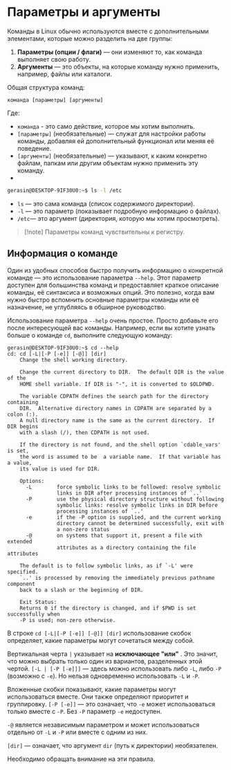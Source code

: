 # Параметры и аргументы

Команды в Linux обычно используются вместе с дополнительными элементами, которые можно разделить на две группы:

1. **Параметры (опции / флаги)** — они изменяют то, как команда выполняет свою работу.
2. **Аргументы** — это объекты, на которые команду нужно применить, например, файлы или каталоги.

Общая структура команд:

```
команда [параметры] [аргументы]
```

Где:

* `команда` - это само действие, которое мы хотим выполнить.
* `[параметры]` (необязательные) — служат для настройки работы команды, добавляя ей дополнительный функционал или меняя её поведение.
* `[аргументы]` (необязательные) — указывают, к каким конкретно файлам, папкам или другим объектам нужно применить эту команду.
*

```bash
gerasin@DESKTOP-9IF30U0:~$ ls -l /etc
```

* `ls` — это сама команда (список содержимого директории).
* `-l` — это параметр (показывает подробную информацию о файлах).
* `/etc`— это аргумент (директория, которую мы хотим просмотреть).

> \[!note] Параметры команд чувствительны к регистру.

## Информация о команде

Один из удобных способов быстро получить информацию о конкретной команде — это использование параметра `--help`. Этот параметр доступен для большинства команд и предоставляет краткое описание команды, её синтаксиса и возможных опций. Это полезно, когда вам нужно быстро вспомнить основные параметры команды или её назначение, не углубляясь в обширное руководство.

Использование параметра `--help` очень простое. Просто добавьте его после интересующей вас команды. Например, если вы хотите узнать больше о команде `cd`, выполните следующую команду:

```
gerasin@DESKTOP-9IF30U0:~$ cd --help
cd: cd [-L|[-P [-e]] [-@]] [dir]
    Change the shell working directory.

    Change the current directory to DIR.  The default DIR is the value of the
    HOME shell variable. If DIR is "-", it is converted to $OLDPWD.

    The variable CDPATH defines the search path for the directory containing
    DIR.  Alternative directory names in CDPATH are separated by a colon (:).
    A null directory name is the same as the current directory.  If DIR begins
    with a slash (/), then CDPATH is not used.

    If the directory is not found, and the shell option `cdable_vars' is set,
    the word is assumed to be  a variable name.  If that variable has a value,
    its value is used for DIR.

    Options:
      -L        force symbolic links to be followed: resolve symbolic
                links in DIR after processing instances of `..'
      -P        use the physical directory structure without following
                symbolic links: resolve symbolic links in DIR before
                processing instances of `..'
      -e        if the -P option is supplied, and the current working
                directory cannot be determined successfully, exit with
                a non-zero status
      -@        on systems that support it, present a file with extended
                attributes as a directory containing the file attributes

    The default is to follow symbolic links, as if `-L' were specified.
    `..' is processed by removing the immediately previous pathname component
    back to a slash or the beginning of DIR.

    Exit Status:
    Returns 0 if the directory is changed, and if $PWD is set successfully when
    -P is used; non-zero otherwise.
```

В строке `cd [-L|[-P [-e]] [-@]] [dir]` использование скобок определяет, какие параметры могут сочетаться между собой.

Вертикальная черта `|` указывает на **исключающее "или"** . Это значит, что можно выбрать только один из вариантов, разделенных этой чертой. `[-L | [-P [-e]]]` — здесь можно использовать либо `-L`, либо `-P` (возможно с `-e`). Но нельзя одновременно использовать `-L` и `-P`.

Вложенные скобки показывают, какие параметры могут использоваться вместе. Они также определяют приоритет и группировку. `[-P [-e]]` — это означает, что `-e` может использоваться только вместе с `-P`. Без `-P` параметр `-e` недоступен.

`-@` является независимым параметром и может использоваться отдельно от `-L` и `-P` или вместе с одним из них.

`[dir]` — означает, что аргумент `dir` (путь к директории) необязателен.

Необходимо обращать внимание на эти правила.
